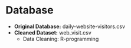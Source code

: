 # Database 

* **Original Database:** daily-website-visitors.csv 
* **Cleaned Dataset:** web_visit.csv
  - Data Cleaning: R-programming
